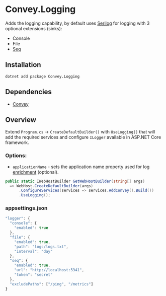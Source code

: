 # Convey.Logging
Adds the logging capability, by default uses [Serilog](https://serilog.net) for logging with 3 optional extensions (sinks):

* Console
* File
* [Seq](https://datalust.co/seq)

## Installation
`dotnet add package Convey.Logging`

## Dependencies

* [Convey](https://www.nuget.org/packages/Convey)

## Overview

Extend `Program.cs` -> `CreateDefaultBuilder()` with `UseLogging()` that will add the required services and configure `ILogger` available in ASP.NET Core framework.

### Options:
* `applicationName` - sets the application name property used for log [enrichment](https://github.com/serilog/serilog/wiki/Enrichment) (optional).

```csharp
public static IWebHostBuilder GetWebHostBuilder(string[] args)
  => WebHost.CreateDefaultBuilder(args)
      .ConfigureServices(services => services.AddConvey().Build())
      .UseLogging();
```

### appsettings.json

```js
"logger": {
  "console": {
    "enabled": true
  },
  "file": {
    "enabled": true,
    "path": "logs/logs.txt",
    "interval": "day"
  },
  "seq": {
    "enabled": true,
    "url": "http://localhost:5341",
    "token": "secret"
  },
  "excludePaths": ["/ping", "/metrics"]
}
```